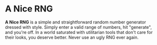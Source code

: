 # A Nice RNG

**A Nice RNG** is a simple and straightforward random number generator dressed with style.
Simply enter a valid range of numbers, hit "generate", and you're off.
In a world saturated with utilitarian tools that don't care for their looks, you deserve better.
Never use an ugly RNG ever again.

